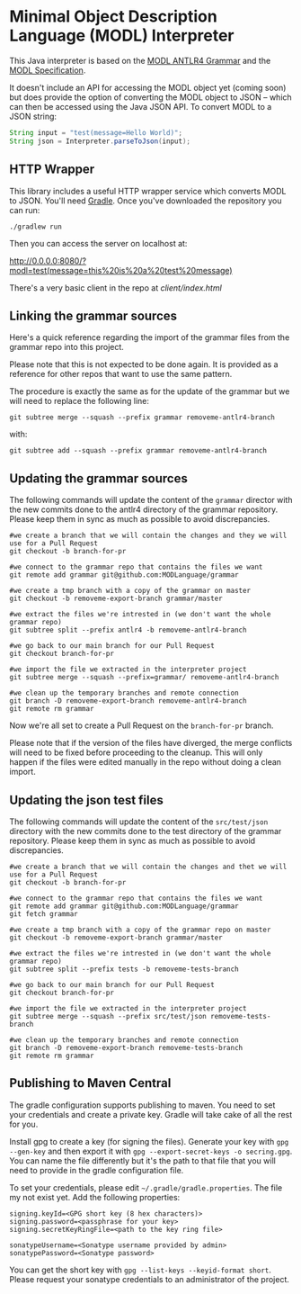 # Minimal Object Description Language (MODL) Interpreter
This Java interpreter is based on the [MODL ANTLR4 Grammar](https://github.com/MODLanguage/grammar-antlr4) and the [MODL Specification](http://www.modl.uk).

It doesn't include an API for accessing the MODL object yet (coming soon) but does provide the option of converting the MODL object to JSON – which can then be accessed using the Java JSON API. To convert MODL to a JSON string: 

```java
String input = "test(message=Hello World)"; 
String json = Interpreter.parseToJson(input);
```

## HTTP Wrapper
This library includes a useful HTTP wrapper service which converts MODL to JSON. You'll need [Gradle](https://gradle.org/). Once you've downloaded the repository you can run:

    ./gradlew run
    
Then you can access the server on localhost at:

http://0.0.0.0:8080/?modl=test(message=this%20is%20a%20test%20message)

There's a very basic client in the repo at *client/index.html*


## Linking the grammar sources

Here's a quick reference regarding the import of the grammar files from the grammar repo into this project.

Please note that this is not expected to be done again. It is provided as a reference for other repos that want to use the
same pattern.

The procedure is exactly the same as for the update of the grammar but we will need to replace the following line:

```
git subtree merge --squash --prefix grammar removeme-antlr4-branch
```

with:

```
git subtree add --squash --prefix grammar removeme-antlr4-branch
```

## Updating the grammar sources

The following commands will update the content of the `grammar` director with the new commits done to the antlr4 directory 
of the grammar repository. Please keep them in sync as much as possible to avoid discrepancies.

```
#we create a branch that we will contain the changes and they we will use for a Pull Request
git checkout -b branch-for-pr

#we connect to the grammar repo that contains the files we want
git remote add grammar git@github.com:MODLanguage/grammar

#we create a tmp branch with a copy of the grammar on master
git checkout -b removeme-export-branch grammar/master

#we extract the files we're intrested in (we don't want the whole grammar repo)
git subtree split --prefix antlr4 -b removeme-antlr4-branch

#we go back to our main branch for our Pull Request
git checkout branch-for-pr

#we import the file we extracted in the interpreter project
git subtree merge --squash --prefix=grammar/ removeme-antlr4-branch

#we clean up the temporary branches and remote connection
git branch -D removeme-export-branch removeme-antlr4-branch
git remote rm grammar
```


Now we're all set to create a Pull Request on the `branch-for-pr` branch.

Please note that if the version of the files have diverged, the merge conflicts will need to be fixed before proceeding 
to the cleanup. This will only happen if the files were edited manually in the repo without doing a clean import.


## Updating the json test files

The following commands will update the content of the `src/test/json` directory with the new commits done to the test directory 
of the grammar repository. Please keep them in sync as much as possible to avoid discrepancies.

```
#we create a branch that we will contain the changes and thet we will use for a Pull Request
git checkout -b branch-for-pr

#we connect to the grammar repo that contains the files we want
git remote add grammar git@github.com:MODLanguage/grammar
git fetch grammar

#we create a tmp branch with a copy of the grammar repo on master
git checkout -b removeme-export-branch grammar/master

#we extract the files we're intrested in (we don't want the whole grammar repo)
git subtree split --prefix tests -b removeme-tests-branch

#we go back to our main branch for our Pull Request
git checkout branch-for-pr

#we import the file we extracted in the interpreter project
git subtree merge --squash --prefix src/test/json removeme-tests-branch

#we clean up the temporary branches and remote connection
git branch -D removeme-export-branch removeme-tests-branch
git remote rm grammar
```


## Publishing to Maven Central

The gradle configuration supports publishing to maven. You need to set your credentials
and create a private key. Gradle will take cake of all the rest for you.

Install gpg to create a key (for signing the files). Generate your key with
`gpg --gen-key` and then export it with `gpg --export-secret-keys -o secring.gpg`.
You can name the file differently but it's the path to that file that you will need
to provide in the gradle configuration file.

To set your credentials, please edit `~/.gradle/gradle.properties`. The file my not exist
yet. Add the following properties:

```
signing.keyId=<GPG short key (8 hex characters)>
signing.password=<passphrase for your key>
signing.secretKeyRingFile=<path to the key ring file>

sonatypeUsername=<Sonatype username provided by admin>
sonatypePassword=<Sonatype password>
```

You can get the short key with `gpg --list-keys --keyid-format short`. Please request
your sonatype credentials to an administrator of the project.